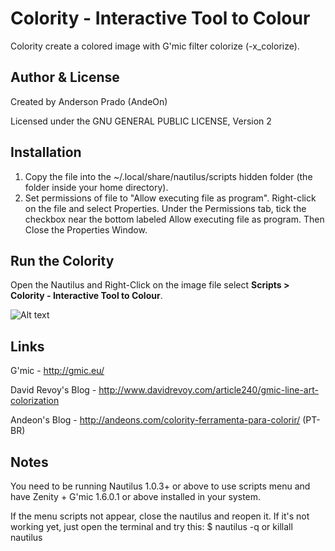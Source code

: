 Colority - Interactive Tool to Colour
=================================


Colority create a colored image with G'mic filter colorize (-x_colorize).

Author & License
-----------------
Created by Anderson Prado (AndeOn)

Licensed under the GNU GENERAL PUBLIC LICENSE, Version 2

Installation
------------
1. Copy the file into the ~/.local/share/nautilus/scripts hidden folder (the folder inside your home directory).
2. Set permissions of file to "Allow executing file as program". Right-click on the file and select Properties. Under the Permissions tab, tick the checkbox near the bottom labeled Allow executing file as program. Then Close the Properties Window.


Run the Colority
------------
Open the Nautilus and Right-Click on the image file select **Scripts > Colority - Interactive Tool to Colour**. 

![Alt text](http://i.imgur.com/x8YRaMB.gif "Screenshot of Colority")

Links
-----

G'mic - http://gmic.eu/

David Revoy's Blog - http://www.davidrevoy.com/article240/gmic-line-art-colorization

Andeon's Blog - http://andeons.com/colority-ferramenta-para-colorir/ (PT-BR)

Notes
-----
You need to be running Nautilus 1.0.3+ or above to use scripts menu and have Zenity + G'mic 1.6.0.1 or above installed in your system.

If the menu scripts not appear, close the nautilus and reopen it. If it's not working yet, just open the terminal and try this: $ nautilus -q or killall nautilus


